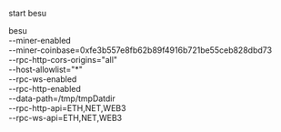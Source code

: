 start besu

besu \
  --miner-enabled \
  --miner-coinbase=0xfe3b557e8fb62b89f4916b721be55ceb828dbd73 \
  --rpc-http-cors-origins="all" \
  --host-allowlist="*" \
  --rpc-ws-enabled \
  --rpc-http-enabled \
  --data-path=/tmp/tmpDatdir \
  --rpc-http-api=ETH,NET,WEB3 \
  --rpc-ws-api=ETH,NET,WEB3
